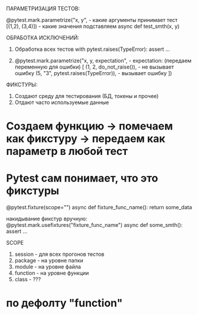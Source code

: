 ПАРАМЕТРИЗАЦИЯ ТЕСТОВ:

@pytest.mark.parametrize("x, y", 		- какие аргументы принимает тест
			 [(1,2), (3,4)])	- какие значения подставляем
async def test_smth(x, y)



ОБРАБОТКА ИСКЛЮЧЕНИЙ:
1. Обработка всех тестов
with pytest.raises(TypeError):
    assert ...

2. @pytest.mark.parametrize("x, y, expectation", 	- expectation: (передаем переменную для ошибки)
			    [
				(1, 2, do_not_raise()),			- не вызывает ошибку
				(5, "3", pytest.raises(TypeError)),	- вызывает ошибку
			    ])


ФИКСТУРЫ:

1) Создают среду для тестирования (БД, токены и прочее)
2) Отдают часто используемые данные

# Создаем функцию -> помечаем как фикстуру -> передаем как параметр в любой тест
# Pytest сам понимает, что это фикстуры


@pytest.fixture(scope="")
async def fixture_func_name():
    return some_data


накидывание фикстур вручную:
@pytest.mark.usefixtures("fixture_func_name")
async def some_smth():
    assert ...


SCOPE

1) session 	- для всех прогонов тестов
2) package 	- на уровне папки
3) module 	- на уровне файла
4) function 	- на уровне функции
5) class	- ???

# по дефолту "function"

















